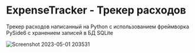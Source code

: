 # ExpenseTracker - Трекер расходов 
Трекер расходов написанный на Python с использованием фреймворка PySide6 с хранением записей в БД SQLite

![Screenshot 2023-05-01 203531](https://user-images.githubusercontent.com/26361250/235498237-62d36f89-6f75-4d78-bc83-8dd0ab8b166f.jpg)
